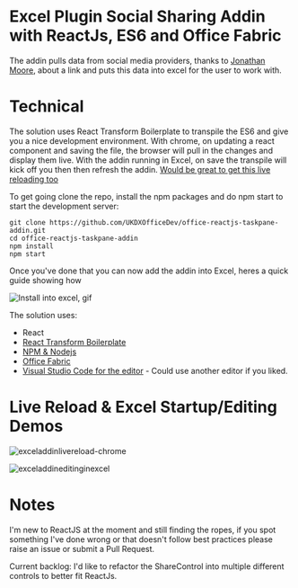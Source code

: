 Excel Plugin Social Sharing Addin with ReactJs, ES6 and Office Fabric
========================================================

The addin pulls data from social media providers, thanks to [Jonathan Moore](https://gist.github.com/jonathanmoore/2640302), about a link and puts this data into excel for the user to work with.

Technical
============================

The solution uses React Transform Boilerplate to transpile the ES6 and give you a nice development environment.
With chrome, on updating a react component and saving the file, the browser will pull in the changes and display them live. 
With the addin running in Excel, on save the transpile will kick off you then then refresh the addin. [Would be great to get this live reloading too](https://github.com/UKDXOfficeDev/office-reactjs-taskpane-addin/issues/3)

To get going clone the repo, install the npm packages and do npm start to start the development server:

	git clone https://github.com/UKDXOfficeDev/office-reactjs-taskpane-addin.git
	cd office-reactjs-taskpane-addin
	npm install
	npm start
	
Once you've done that you can now add the addin into Excel, heres a quick guide showing how

![Install into excel, gif](https://cloud.githubusercontent.com/assets/1939288/10243776/f4a00cee-68f2-11e5-95ce-07a7b1a57914.gif)

The solution uses:

 - React
 - [React Transform Boilerplate](https://github.com/gaearon/react-transform-boilerplate)
 - [NPM & Nodejs](https://nodejs.org/en/)
 - [Office Fabric](http://officeuifabric.com/) 
 - [Visual Studio Code for the editor](https://code.visualstudio.com/) - Could use another editor if you liked. 

Live Reload & Excel Startup/Editing Demos
============================

![exceladdinlivereload-chrome](https://cloud.githubusercontent.com/assets/1939288/10243829/5032b8cc-68f3-11e5-8135-2bc134c87d30.gif)

![exceladdineditinginexcel](https://cloud.githubusercontent.com/assets/1939288/10244113/1210dfea-68f5-11e5-9520-d042b35f8927.gif)

Notes
============================

I'm new to ReactJS at the moment and still finding the ropes, if you spot something I've done wrong or that doesn't follow best practices please raise an issue or submit a Pull Request.

Current backlog: I'd like to refactor the ShareControl into multiple different controls to better fit ReactJs. 

 
